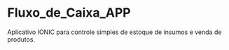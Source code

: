 # Fluxo_de_Caixa_APP
Aplicativo IONIC para controle simples de estoque de insumos e venda de produtos.
